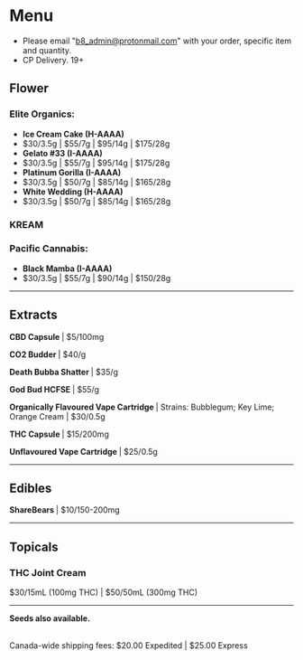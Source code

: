 # Menu

- Please email "b8_admin@protonmail.com" with your order, specific item and quantity.
- CP Delivery. 19+

## Flower
### Elite Organics:
- <b> Ice Cream Cake (H-AAAA) </b>
 - $30/3.5g | $55/7g | $95/14g | $175/28g
- <b> Gelato #33 (I-AAAA)  </b>
 - $30/3.5g | $55/7g | $95/14g | $175/28g
- <b> Platinum Gorilla (I-AAAA)  </b>
 - $30/3.5g | $50/7g | $85/14g | $165/28g
- <b> White Wedding (H-AAAA)  </b>
 - $30/3.5g | $50/7g | $85/14g | $165/28g

### KREAM

### Pacific Cannabis:
- <b> Black Mamba (I-AAAA)  </b>
 - $30/3.5g | $55/7g | $90/14g | $150/28g

--------------------------------------------------------------------- 

## Extracts
<b> CBD Capsule </b> | $5/100mg
<p><b> CO2 Budder </b> | $40/g </p>
<p><b> Death Bubba Shatter </b> | $35/g </p>
<p><b> God Bud HCFSE </b> | $55/g </p>
<p><b> Organically Flavoured Vape Cartridge </b> | Strains: Bubblegum; Key Lime; Orange Cream | $30/0.5g </p>
<p><b> THC Capsule </b> | $15/200mg </p> 
<p><b> Unflavoured Vape Cartridge </b> | $25/0.5g </p>

--------------------------------------------------------------------- 

## Edibles
<b> ShareBears </b> | $10/150-200mg
  
--------------------------------------------------------------------- 

## Topicals
### THC Joint Cream
$30/15mL (100mg THC) | $50/50mL (300mg THC)

--------------------------------------------------------------------- 

<b>Seeds also available.</b>

<br>
Canada-wide shipping fees:
$20.00 Expedited | $25.00 Express
